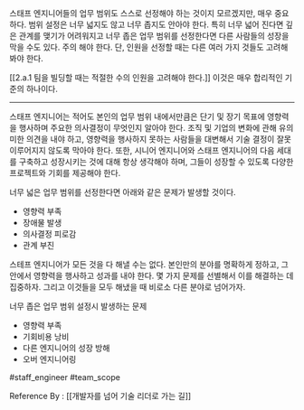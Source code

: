 
스태프 엔지니어들의 업무 범위도 스스로 선정해야 하는 것이지 모르겠지만, 매우 중요하다. 범위 설정은 너무 넓지도 않고 너무 좁지도 안아야 한다. 특히 너무 넓어 진다면 깊은 관계를 맺기가 어려워지고 너무 좁은 업무 범위를 선정한다면 다른 사람들의 성장을 막을 수도 있다. 주의 해야 한다. 단, 인원을 선정할 때는 다른 여러 가지 것들도 고려해 봐야 한다. 

[[2.a.1 팀을 빌딩할 때는 적절한 수의 인원을 고려해야 한다.]] 이것은 매우 합리적인 기준의 하나이다.


------

스태프 엔지니어는 적어도 본인의 업무 범위 내에서만큼은 단기 및 장기 목표에 영향력을 행사하며 주요한 의사결정이 무엇인지 알아야 한다. 조직 및 기업의 변화에 관해 유의미한 의견을 내야 하고, 영향력을 행사하지 못하는 사람들을 대변해서 기술 결정이 잘못 이루어지지 않도록 막아야 한다. 또한, 시니어 엔지니어와 스태프 엔지니어의 다음 세대를 구축하고 성장시키는 것에 대해 항상 생각해야 하며, 그들이 성장할 수 있도록 다양한 프로젝트와 기회를 제공해야 한다. 

너무 넓은 업무 범위를 선정한다면 아래와 같은 문제가 발생할 것이다.

- 영향력 부족
- 장애물 발생
- 의사결정 피로감
- 관계 부진

스테프 엔지니어가 모든 것을 다 해낼 수는 없다. 본인만의 분야를 명확하게 정하고, 그 안에서 영향력을 행사하고 성과를 내야 한다. 몇 가지 문제를 선별해서 이를 해결하는 데 집중하자. 그리고 이것들을 모두 해냈을 때 비로소 다른 분야로 넘어가자.

너무 좁은 업무 범위 설정시 발생하는 문제

- 영향력 부족
- 기회비용 낭비
- 다른 엔지니어의 성장 방해
- 오버 엔지니어링

#staff_engineer #team_scope 

Reference By : [[개발자를 넘어 기술 리더로 가는 길]]